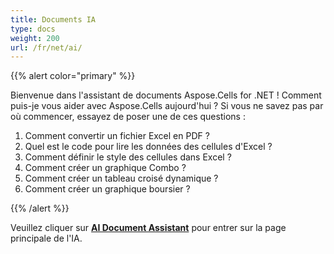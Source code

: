 ```yaml
---
title: Documents IA
type: docs
weight: 200
url: /fr/net/ai/
---
```


{{% alert color="primary" %}}

Bienvenue dans l'assistant de documents Aspose.Cells for .NET ! Comment puis-je vous aider avec Aspose.Cells aujourd'hui ? Si vous ne savez pas par où commencer, essayez de poser une de ces questions :

1. Comment convertir un fichier Excel en PDF ?
1. Quel est le code pour lire les données des cellules d'Excel ?
1. Comment définir le style des cellules dans Excel ?
1. Comment créer un graphique Combo ?
1. Comment créer un tableau croisé dynamique ?
1. Comment créer un graphique boursier ?

{{% /alert %}}

Veuillez cliquer sur [**AI Document Assistant**](https://products.aspose.ai/cells/chat/document/csharp) pour entrer sur la page principale de l'IA.




